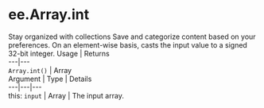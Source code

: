  
#  ee.Array.int
Stay organized with collections  Save and categorize content based on your preferences. 
On an element-wise basis, casts the input value to a signed 32-bit integer. Usage | Returns  
---|---  
`Array.int()` | Array  
Argument | Type | Details  
---|---|---  
this: `input` | Array | The input array.  
